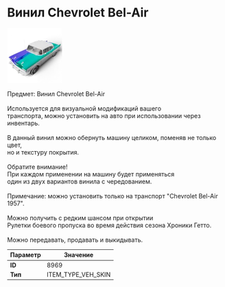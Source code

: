 # Винил Chevrolet Bel-Air

![Item Image](../img/8969.webp?raw=true)

Предмет: Винил Chevrolet Bel-Air<br><br>Используется для визуальной модификаций вашего<br>транспорта, можно установить на авто при использовании через инвентарь.<br><br>В данный винил можно обернуть машину целиком, поменяв не только цвет,<br>но и текстуру покрытия.<br><br>Обратите внимание!<br>При каждом применении на машину будет применяться<br>один из двух вариантов винила с чередованием.<br><br>Примечание: можно установить только на транспорт "Chevrolet Bel-Air 1957".<br><br>Можно получить с редким шансом при открытии <br>Рулетки боевого пропуска во время действия сезона Хроники Гетто.<br><br>Можно передавать, продавать и выкидывать.


| Параметр | Значение |
|----------|----------|
| **ID** | 8969 |
| **Тип** | ITEM_TYPE_VEH_SKIN |

